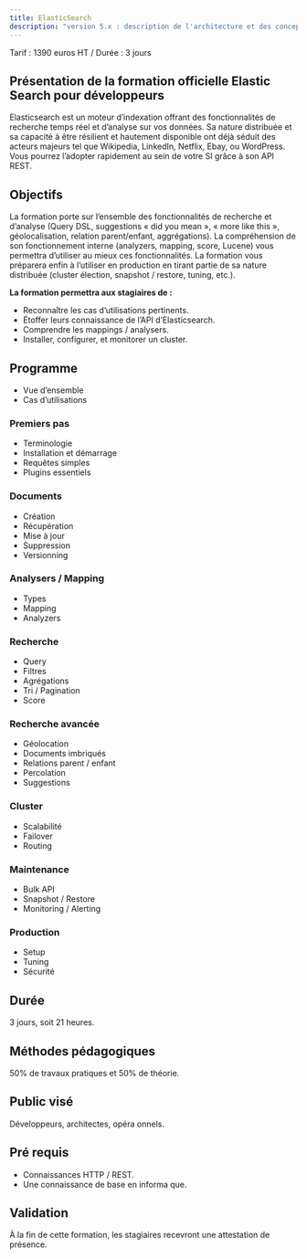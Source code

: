 ```yaml
---
title: ElasticSearch
description: "version 5.x : description de l'architecture et des concepts, recherches et mappings avancés, optimisation, administration"
---
```


Tarif : 1390 euros HT / Durée : 3 jours

## Présentation de la formation officielle Elastic Search pour développeurs

Elasticsearch est un moteur d’indexation offrant des fonctionnalités de recherche temps réel et d’analyse sur vos 
données. Sa nature distribuée et sa capacité à être résilient et hautement disponible ont déjà séduit des acteurs majeurs tel  que Wikipedia, LinkedIn, Netflix, Ebay, ou WordPress. Vous pourrez l’adopter rapidement au sein de votre SI grâce à son API REST.

## Objectifs
La formation porte sur l’ensemble des fonctionnalités de recherche et d’analyse (Query DSL, suggestions « did you mean », « more like this », géolocalisation, relation parent/enfant, aggrégations). La compréhension de son fonctionnement interne (analyzers, mapping, score, Lucene) vous permettra d’utiliser au mieux ces fonctionnalités. La formation vous préparera enfin à l’utiliser en production en tirant partie de sa nature distribuée (cluster élection, snapshot / restore, tuning, etc.).

**La formation permettra aux stagiaires de :**
  - Reconnaître les cas d’utilisations pertinents.
  - Étoffer leurs connaissance de l’API d’Elasticsearch.
  - Comprendre les mappings / analysers.
  - Installer, configurer, et monitorer un cluster.

## Programme
  - Vue d’ensemble
  - Cas d’utilisations

### Premiers pas
 - Terminologie
 - Installation et démarrage
 - Requêtes simples
 - Plugins essentiels

### Documents
  - Création
  - Récupération
  - Mise à jour
  - Suppression
  - Versionning

### Analysers / Mapping
  - Types
  - Mapping
  - Analyzers

### Recherche
 - Query
 - Filtres
 - Agrégations
 - Tri / Pagination
 - Score

### Recherche avancée
 - Géolocation
 - Documents imbriqués
 - Relations parent / enfant
 - Percolation
 - Suggestions

### Cluster
 - Scalabilité
 - Failover
 - Routing

### Maintenance
 - Bulk API
 - Snapshot / Restore
 - Monitoring / Alerting

### Production
 - Setup
 - Tuning
 - Sécurité

## Durée
3 jours, soit 21 heures.

## Méthodes pédagogiques
50% de travaux pratiques et 50% de théorie.

## Public visé
Développeurs, architectes, opéra onnels.

## Pré requis

- Connaissances HTTP / REST.
- Une connaissance de base en informa que.

## Validation
À la fin de cette formation, les stagiaires recevront une attestation de présence.

